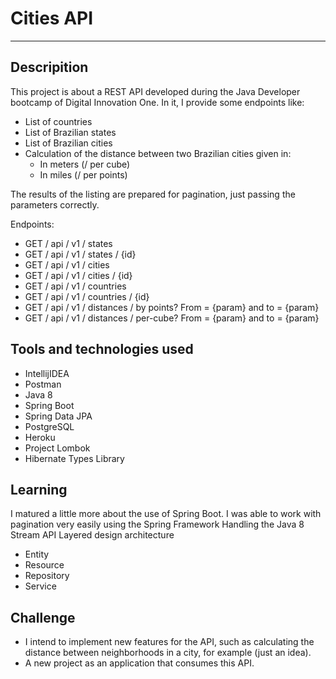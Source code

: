 # Cities API

<hr>

## Descripition

This project is about a REST API developed during the Java Developer bootcamp of Digital Innovation One. 
In it, I provide some endpoints like:

- List of countries
- List of Brazilian states
- List of Brazilian cities
- Calculation of the distance between two Brazilian cities given in:
  - In meters (/ per cube)
  - In miles (/ per points)

The results of the listing are prepared for pagination, just passing the parameters correctly.

Endpoints:

- GET / api / v1 / states
- GET / api / v1 / states / {id}
- GET / api / v1 / cities
- GET / api / v1 / cities / {id}
- GET / api / v1 / countries
- GET / api / v1 / countries / {id}
- GET / api / v1 / distances / by points? From = {param} and to = {param}
- GET / api / v1 / distances / per-cube? From = {param} and to = {param}
    


## Tools and technologies used
- IntellijIDEA
- Postman
- Java 8
- Spring Boot
- Spring Data JPA
- PostgreSQL
- Heroku
- Project Lombok
- Hibernate Types Library


## Learning

I matured a little more about the use of Spring Boot.
I was able to work with pagination very easily using the Spring Framework
Handling the Java 8 Stream API
Layered design architecture
- Entity
- Resource
- Repository
- Service

## Challenge

- I intend to implement new features for the API, such as calculating the distance between neighborhoods in a city, for example (just an idea).
- A new project as an application that consumes this API.